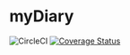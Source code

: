 # myDiary

![CircleCI](https://circleci.com/gh/dieudonneAwa/myDiary/tree/master.svg?style=svg&circle-token=9c27fcadbc62e2242a69c35370d6800fb21b8445)
[![Coverage Status](https://coveralls.io/repos/github/dieudonneAwa/myDiary/badge.svg?branch=ch-setup-test-coverage)](https://coveralls.io/github/dieudonneAwa/myDiary?branch=ch-setup-test-coverage)
